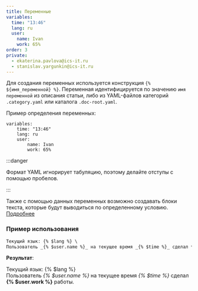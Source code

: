 ```yaml
---
title: Переменные
variables:
  time: "13:46"
  lang: ru
  user:
    name: Ivan
    work: 65%
order: 3
private:
  - ekaterina.pavlova@ics-it.ru
  - stanislav.yargunkin@ics-it.ru
---
```


Для создания переменных используется конструкция `{% ${имя_переменной} %}`. Переменная идентифицируется по значению `имя переменной` из описания статьи, либо из YAML-файлов категорий `.category.yaml` или каталога `.doc-root.yaml`.

Пример определения переменных:

```
variables:
    time: "13:46"
    lang: ru
    user:
        name: Ivan
        work: 65%
```

:::danger

Формат YAML игнорирует табуляцию, поэтому делайте отступы с помощью пробелов.

:::

Также с помощью данных переменных возможно создавать блоки текста, которые будут выводиться по определенному условию. [Подробнее](https://markdoc.io/docs/functions)

### Пример использования

```md
Текущий язык: {% $lang %} \
Пользователь _{% $user.name %}_ на текущее время _{% $time %}_ сделал **{% $user.work %}** работы.
```

**Результат**:

Текущий язык: {% $lang %} \
Пользователь _{% $user.name %}_ на текущее время _{% $time %}_ сделал **{% $user.work %}** работы.
